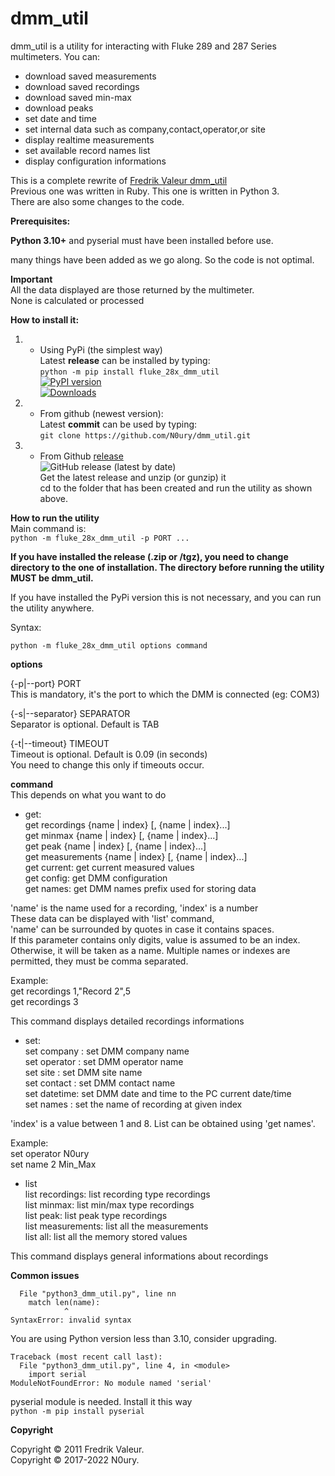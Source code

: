 # dmm_util
dmm_util is a utility for interacting with Fluke 289 and 287 Series multimeters.
You can:
- download saved measurements
- download saved recordings
- download saved min-max
- download peaks
- set date and time
- set internal data such as company,contact,operator,or site
- display realtime measurements
- set available record names list
- display configuration informations

This is a complete rewrite of [Fredrik Valeur dmm_util](https://github.com/fvaleur/dmm_util)  
Previous one was written in Ruby. This one is written in Python 3.  
There are also some changes to the code.

**Prerequisites:**

**Python 3.10+** and pyserial must have been installed before use.

many things have been added as we go along. So the code is not optimal.

**Important**  
All the data displayed are those returned by the multimeter.  
None is calculated or processed


**How to install it:**

1. - Using PyPi (the simplest way)  
Latest **release** can be installed by typing:  
`python -m pip install fluke_28x_dmm_util`  
[![PyPI version](https://badge.fury.io/py/fluke-28x-dmm-util.svg)](https://badge.fury.io/py/fluke-28x-dmm-util)  
[![Downloads](https://pepy.tech/badge/fluke-28x-dmm-util)](https://pepy.tech/project/fluke-28x-dmm-util)


2. - From github (newest version):  
Latest **commit** can be used by typing:  
`git clone https://github.com/N0ury/dmm_util.git`  



3. -  From Github [release](https://github.com/N0ury/dmm_util/releases)  
![GitHub release (latest by date)](https://img.shields.io/github/v/release/N0ury/dmm_util)  
Get the latest release and unzip (or gunzip) it  
cd to the folder that has been created and run the utility as shown above.


**How to run the utility**  
Main command is:  
`python -m fluke_28x_dmm_util -p PORT ...`  

**If you have installed the release (.zip or /tgz), you need to change directory to the one of installation. The directory before running the utility MUST be dmm_util.**

If you have installed the PyPi version this is not necessary, and you can run the utility anywhere.  

Syntax:  

`python -m fluke_28x_dmm_util options command`  

**options**  

{-p|--port} PORT  
This is mandatory, it's the port to which the DMM is connected (eg: COM3)   

{-s|--separator} SEPARATOR  
Separator is optional. Default is TAB  

{-t|--timeout} TIMEOUT  
Timeout is optional. Default is 0.09 (in seconds)  
You need to change this only if timeouts occur.

**command**  
This depends on what you want to do  
- get:  
get recordings {name | index} [, {name | index}...]  
get minmax {name | index} [, {name | index}...]  
get peak {name | index} [, {name | index}...]  
get measurements {name | index} [, {name | index}...]  
get current: get current measured values  
get config: get DMM configuration  
get names: get DMM names prefix used for storing data  

'name' is the name used for a recording, 'index' is a number  
These data can be displayed with 'list' command,  
'name' can be surrounded by quotes in case it contains spaces.  
If this parameter contains only digits, value is assumed to be an index.  
Otherwise, it will be taken as a name. Multiple names or indexes are permitted, they must be comma separated.  

Example:  
get recordings 1,"Record 2",5  
get recordings 3  

This command displays detailed recordings informations

- set:  
set company <value>: set DMM company name  
set operator <value>: set DMM operator name  
set site <value>: set DMM site name  
set contact <value>: set DMM contact name  
set datetime: set DMM date and time to the PC current date/time  
set names <index> <name>: set the name of recording at given index  

'index' is a value between 1 and 8. List can be obtained using 'get names'.  

Example:  
set operator N0ury  
set name 2 Min_Max  

- list  
list recordings: list recording type recordings  
list minmax: list min/max type recordings  
list peak: list peak type recordings  
list measurements: list all the measurements  
list all: list all the memory stored values  

This command displays general informations about recordings  

**Common issues**
```
  File "python3_dmm_util.py", line nn
    match len(name):
            ^
SyntaxError: invalid syntax
```

You are using Python version less than 3.10, consider upgrading.

```
Traceback (most recent call last):
  File "python3_dmm_util.py", line 4, in <module>
    import serial
ModuleNotFoundError: No module named 'serial'
```

pyserial module is needed.
Install it this way  
`python -m pip install pyserial`


**Copyright**

Copyright © 2011 Fredrik Valeur.  
Copyright © 2017-2022 N0ury.

